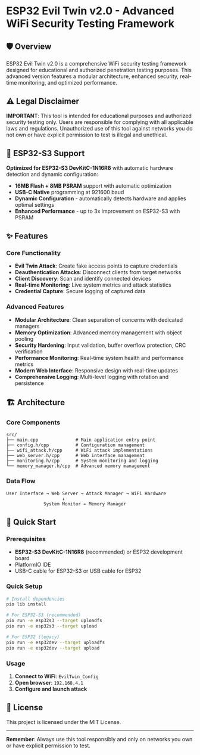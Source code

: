 # ESP32 Evil Twin v2.0 - Advanced WiFi Security Testing Framework

## 🛡️ Overview

ESP32 Evil Twin v2.0 is a comprehensive WiFi security testing framework designed for educational and authorized penetration testing purposes. This advanced version features a modular architecture, enhanced security, real-time monitoring, and optimized performance.

## ⚠️ Legal Disclaimer

**IMPORTANT**: This tool is intended for educational purposes and authorized security testing only. Users are responsible for complying with all applicable laws and regulations. Unauthorized use of this tool against networks you do not own or have explicit permission to test is illegal and unethical.

## 🚀 ESP32-S3 Support

**Optimized for ESP32-S3 DevKitC-1N16R8** with automatic hardware detection and dynamic configuration:
- **16MB Flash + 8MB PSRAM** support with automatic optimization
- **USB-C Native** programming at 921600 baud
- **Dynamic Configuration** - automatically detects hardware and applies optimal settings
- **Enhanced Performance** - up to 3x improvement on ESP32-S3 with PSRAM

## ✨ Features

### Core Functionality
- **Evil Twin Attack**: Create fake access points to capture credentials
- **Deauthentication Attacks**: Disconnect clients from target networks
- **Client Discovery**: Scan and identify connected devices
- **Real-time Monitoring**: Live system metrics and attack statistics
- **Credential Capture**: Secure logging of captured data

### Advanced Features
- **Modular Architecture**: Clean separation of concerns with dedicated managers
- **Memory Optimization**: Advanced memory management with object pooling
- **Security Hardening**: Input validation, buffer overflow protection, CRC verification
- **Performance Monitoring**: Real-time system health and performance metrics
- **Modern Web Interface**: Responsive design with real-time updates
- **Comprehensive Logging**: Multi-level logging with rotation and persistence

## 🏗️ Architecture

### Core Components

```
src/
├── main.cpp              # Main application entry point
├── config.h/cpp          # Configuration management
├── wifi_attack.h/cpp     # WiFi attack implementations
├── web_server.h/cpp      # Web interface management
├── monitoring.h/cpp      # System monitoring and logging
└── memory_manager.h/cpp  # Advanced memory management
```

### Data Flow
```
User Interface → Web Server → Attack Manager → WiFi Hardware
                     ↓
              System Monitor ← Memory Manager
```

## 🚀 Quick Start

### Prerequisites
- **ESP32-S3 DevKitC-1N16R8** (recommended) or ESP32 development board
- PlatformIO IDE
- USB-C cable for ESP32-S3 or USB cable for ESP32

### Quick Setup

```bash
# Install dependencies
pio lib install

# For ESP32-S3 (recommended)
pio run -e esp32s3 --target uploadfs
pio run -e esp32s3 --target upload

# For ESP32 (legacy)
pio run -e esp32dev --target uploadfs
pio run -e esp32dev --target upload
```

### Usage

1. **Connect to WiFi**: `EvilTwin_Config`
2. **Open browser**: `192.168.4.1`
3. **Configure and launch attack**

## 📄 License

This project is licensed under the MIT License.

---

**Remember**: Always use this tool responsibly and only on networks you own or have explicit permission to test.
